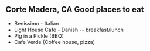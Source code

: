 ## Corte Madera, CA Good places to eat

* Benissimo - Italian
* Light House Cafe - Danish -- breakfast/lunch
* Pig in a Pickle (BBQ)
* Cafe Verde (Coffee house, pizza)
